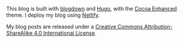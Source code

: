 This blog is built with [blogdown](https://github.com/rstudio/blogdown) and [Hugo](https://gohugo.io/), with the [Cocoa Enhanced](https://github.com/fuegowolf/cocoa-eh-hugo-theme) theme. I deploy my blog using [Netlify](https://www.netlify.com/). 

My blog posts are released under a [Creative Commons Attribution-ShareAlike 4.0 International License](http://creativecommons.org/licenses/by-sa/4.0/).
